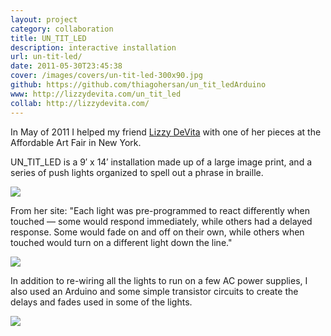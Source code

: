 ```yaml
---
layout: project
category: collaboration
title: UN_TIT_LED
description: interactive installation
url: un-tit-led/
date: 2011-05-30T23:45:38
cover: /images/covers/un-tit-led-300x90.jpg
github: https://github.com/thiagohersan/un_tit_ledArduino
www: http://lizzydevita.com/un_tit_led
collab: http://lizzydevita.com/
---
```

In May of 2011 I helped my friend [Lizzy DeVita](http://lizzydevita.com/) with one of her pieces at the Affordable Art Fair in New York.

UN_TIT_LED is a 9&#8242; x 14&#8242; installation made up of a large image print, and a series of push lights organized to spell out a phrase in braille.

![](UNTITLED.jpg)

From her site: "Each light was pre-programmed to react differently when touched — some would respond immediately, while others had a delayed response. Some would fade on and off on their own, while others when touched would turn on a different light down the line."

![](braille006.jpg)

In addition to re-wiring all the lights to run on a few AC power supplies, I also used an Arduino and some simple transistor circuits to create the delays and fades used in some of the lights.

![](braille003.jpg)
